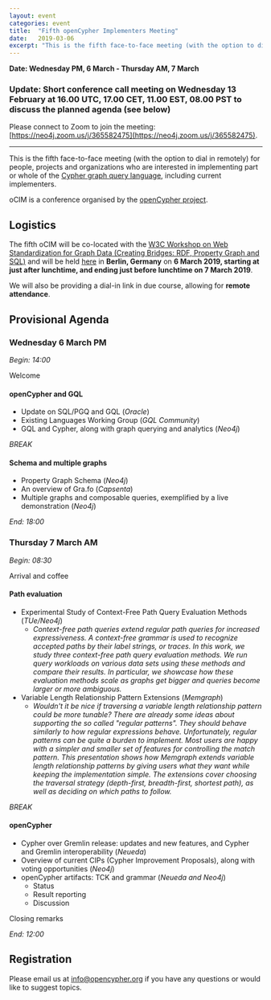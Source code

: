 ```yaml
---
layout: event
categories: event
title:  "Fifth openCypher Implementers Meeting"
date:   2019-03-06
excerpt: "This is the fifth face-to-face meeting (with the option to dial in remotely) for people, projects and organizations interested in participating in the openCypher project."
---
```

**Date: Wednesday PM, 6 March - Thursday AM, 7 March**

### **Update**: Short conference call meeting on Wednesday 13 February at 16.00 UTC, 17.00 CET, 11.00 EST, 08.00 PST to discuss the planned agenda (see below)

Please connect to Zoom to join the meeting: [https://neo4j.zoom.us/j/365582475](https://neo4j.zoom.us/j/365582475).

---

This is the fifth face-to-face meeting (with the option to dial in remotely) for people, projects and organizations who are interested in implementing part or whole of the [Cypher graph query language](https://neo4j.com/developer/cypher/), including current implementers.

oCIM is a conference organised by the [openCypher project](http://www.opencypher.org).

## Logistics

The fifth oCIM will be co-located with the [W3C Workshop on Web Standardization for Graph Data (Creating Bridges: RDF, Property Graph and SQL)](https://www.w3.org/Data/events/data-ws-2019/index.html) and will be held [here](https://www.w3.org/Data/events/data-ws-2019/cfp.html#location) in **Berlin, Germany** on **6 March 2019, starting at just after lunchtime, and ending just before lunchtime on 7 March 2019**.

We will also be providing a dial-in link in due course, allowing for **remote attendance**.

## Provisional Agenda

### Wednesday 6 March PM

*Begin: 14:00* 

Welcome

#### openCypher and GQL

* Update on SQL/PGQ and GQL (_Oracle_)
* Existing Languages Working Group (_GQL Community_)
* GQL and Cypher, along with graph querying and analytics (_Neo4j_)

*BREAK*

#### Schema and multiple graphs

* Property Graph Schema (_Neo4j_)
* An overview of Gra.fo (_Capsenta_)
* Multiple graphs and composable queries, exemplified by a live demonstration (_Neo4j_)

*End: 18:00*

### Thursday 7 March AM

*Begin: 08:30*

Arrival and coffee

#### Path evaluation

* Experimental Study of Context-Free Path Query Evaluation Methods (_TUe/Neo4j_)
   * _Context-free path queries extend regular path queries for increased expressiveness. A context-free grammar is used to recognize accepted paths by their label strings, or traces. In this work, we study three context-free path query evaluation methods. We run query workloads on various data sets using these methods and compare their results. In particular, we showcase how these evaluation methods scale as graphs get bigger and queries become larger or more ambiguous._
* Variable Length Relationship Pattern Extensions (_Memgraph_)
   * _Wouldn't it be nice if traversing a variable length relationship pattern could be more tunable? There are already some ideas about supporting the so called "regular patterns". They should behave similarly to how regular expressions behave. Unfortunately, regular patterns can be quite a burden to implement. Most users are happy with a simpler and smaller set of features for controlling the match pattern. This presentation shows how Memgraph extends variable length relationship patterns by giving users what they want while keeping the implementation simple. The extensions cover choosing the traversal strategy (depth-first, breadth-first, shortest path), as well as deciding on which paths to follow._

*BREAK*

#### openCypher

* Cypher over Gremlin release: updates and new features, and Cypher and Gremlin interoperability (_Neueda_)
* Overview of current CIPs (Cypher Improvement Proposals), along with voting opportunities (_Neo4j_) 
* openCypher artifacts: TCK and grammar (_Neueda and Neo4j_)
   * Status 
   * Result reporting 
   * Discussion


Closing remarks

*End: 12:00*


## Registration

Please email us at [info@opencypher.org](mailto:<info@opencypher.org>) if you have any questions or would like to suggest topics. 